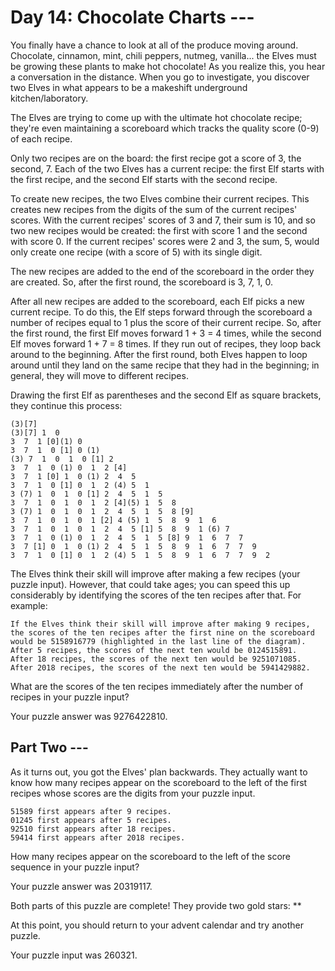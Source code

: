 # Day 14: Chocolate Charts ---

You finally have a chance to look at all of the produce moving around. Chocolate, cinnamon, mint, chili peppers, nutmeg, vanilla... the Elves must be growing these plants to make hot chocolate! As you realize this, you hear a conversation in the distance. When you go to investigate, you discover two Elves in what appears to be a makeshift underground kitchen/laboratory.

The Elves are trying to come up with the ultimate hot chocolate recipe; they're even maintaining a scoreboard which tracks the quality score (0-9) of each recipe.

Only two recipes are on the board: the first recipe got a score of 3, the second, 7. Each of the two Elves has a current recipe: the first Elf starts with the first recipe, and the second Elf starts with the second recipe.

To create new recipes, the two Elves combine their current recipes. This creates new recipes from the digits of the sum of the current recipes' scores. With the current recipes' scores of 3 and 7, their sum is 10, and so two new recipes would be created: the first with score 1 and the second with score 0. If the current recipes' scores were 2 and 3, the sum, 5, would only create one recipe (with a score of 5) with its single digit.

The new recipes are added to the end of the scoreboard in the order they are created. So, after the first round, the scoreboard is 3, 7, 1, 0.

After all new recipes are added to the scoreboard, each Elf picks a new current recipe. To do this, the Elf steps forward through the scoreboard a number of recipes equal to 1 plus the score of their current recipe. So, after the 
first round, the first Elf moves forward 1 + 3 = 4 times, while the second Elf moves forward 1 + 7 = 8 times. If they run out of recipes, they loop back around to the beginning. After the first round, both Elves happen to loop around until they land on the same recipe that they had in the beginning; in general, they will move to different recipes.

Drawing the first Elf as parentheses and the second Elf as square brackets, they continue this process:

    (3)[7]
    (3)[7] 1  0 
    3  7  1 [0](1) 0 
    3  7  1  0 [1] 0 (1)
    (3) 7  1  0  1  0 [1] 2 
    3  7  1  0 (1) 0  1  2 [4]
    3  7  1 [0] 1  0 (1) 2  4  5 
    3  7  1  0 [1] 0  1  2 (4) 5  1 
    3 (7) 1  0  1  0 [1] 2  4  5  1  5 
    3  7  1  0  1  0  1  2 [4](5) 1  5  8 
    3 (7) 1  0  1  0  1  2  4  5  1  5  8 [9]
    3  7  1  0  1  0  1 [2] 4 (5) 1  5  8  9  1  6 
    3  7  1  0  1  0  1  2  4  5 [1] 5  8  9  1 (6) 7 
    3  7  1  0 (1) 0  1  2  4  5  1  5 [8] 9  1  6  7  7 
    3  7 [1] 0  1  0 (1) 2  4  5  1  5  8  9  1  6  7  7  9 
    3  7  1  0 [1] 0  1  2 (4) 5  1  5  8  9  1  6  7  7  9  2 

The Elves think their skill will improve after making a few recipes (your puzzle input). However, that could take ages; you can speed this up considerably by identifying the scores of the ten recipes after that. For example:

    If the Elves think their skill will improve after making 9 recipes, the scores of the ten recipes after the first nine on the scoreboard would be 5158916779 (highlighted in the last line of the diagram).
    After 5 recipes, the scores of the next ten would be 0124515891.
    After 18 recipes, the scores of the next ten would be 9251071085.
    After 2018 recipes, the scores of the next ten would be 5941429882.

What are the scores of the ten recipes immediately after the number of recipes in your puzzle input?

Your puzzle answer was 9276422810.
## Part Two ---

As it turns out, you got the Elves' plan backwards. They actually want to know how many recipes appear on the scoreboard to the left of the first recipes whose scores are the digits from your puzzle input.

    51589 first appears after 9 recipes.
    01245 first appears after 5 recipes.
    92510 first appears after 18 recipes.
    59414 first appears after 2018 recipes.

How many recipes appear on the scoreboard to the left of the score sequence in your puzzle input?

Your puzzle answer was 20319117.

Both parts of this puzzle are complete! They provide two gold stars: **

At this point, you should return to your advent calendar and try another puzzle.

Your puzzle input was 260321.

